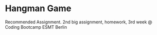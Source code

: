 # Hangman Game
Recommended Assignment. 2nd big assignment, homework, 3rd week @ Coding Bootcamp ESMT Berlin
